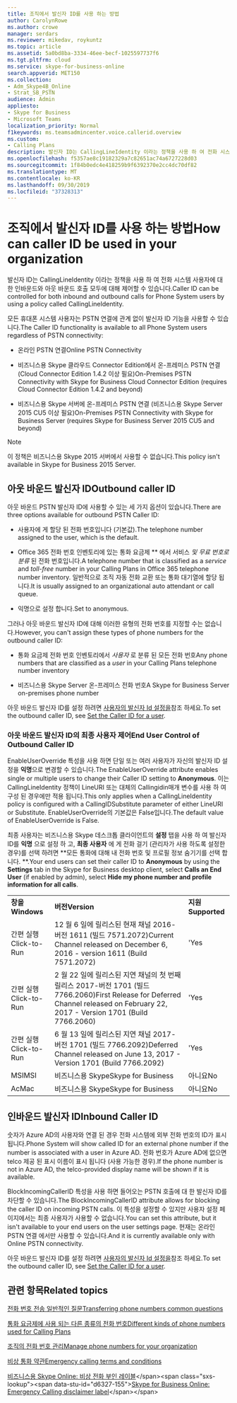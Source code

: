```yaml
---
title: 조직에서 발신자 ID를 사용 하는 방법
author: CarolynRowe
ms.author: crowe
manager: serdars
ms.reviewer: mikedav, roykuntz
ms.topic: article
ms.assetid: 5a0bd8ba-3334-46ee-becf-1025597737f6
ms.tgt.pltfrm: cloud
ms.service: skype-for-business-online
search.appverid: MET150
ms.collection:
- Adm_Skype4B_Online
- Strat_SB_PSTN
audience: Admin
appliesto:
- Skype for Business
- Microsoft Teams
localization_priority: Normal
f1keywords: ms.teamsadmincenter.voice.callerid.overview
ms.custom:
- Calling Plans
description: 발신자 ID는 CallingLineIdentity 이라는 정책을 사용 하 여 전화 시스템 사용자에 대 한 인바운드와 아웃 바운드 호출 모두에 대해 제어할 수 있습니다.
ms.openlocfilehash: f5357ae8c19182329a7c82651ac74a6727228d03
ms.sourcegitcommit: 1f84b0edc4e418259b9f6392370e2cc4dc70df82
ms.translationtype: MT
ms.contentlocale: ko-KR
ms.lasthandoff: 09/30/2019
ms.locfileid: "37328313"
---
```

# <a name="how-can-caller-id-be-used-in-your-organization"></a><span data-ttu-id="d6327-103">조직에서 발신자 ID를 사용 하는 방법</span><span class="sxs-lookup"><span data-stu-id="d6327-103">How can caller ID be used in your organization</span></span>

<span data-ttu-id="d6327-104">발신자 ID는 CallingLineIdentity 이라는 정책을 사용 하 여 전화 시스템 사용자에 대 한 인바운드와 아웃 바운드 호출 모두에 대해 제어할 수 있습니다.</span><span class="sxs-lookup"><span data-stu-id="d6327-104">Caller ID can be controlled for both inbound and outbound calls for Phone System users by using a policy called CallingLineIdentity.</span></span>
  
<span data-ttu-id="d6327-105">모든 휴대폰 시스템 사용자는 PSTN 연결에 관계 없이 발신자 ID 기능을 사용할 수 있습니다.</span><span class="sxs-lookup"><span data-stu-id="d6327-105">The Caller ID functionality is available to all Phone System users regardless of PSTN connectivity:</span></span>
  
- <span data-ttu-id="d6327-106">온라인 PSTN 연결</span><span class="sxs-lookup"><span data-stu-id="d6327-106">Online PSTN Connectivity</span></span>
    
- <span data-ttu-id="d6327-107">비즈니스용 Skype 클라우드 Connector Edition에서 온-프레미스 PSTN 연결 (Cloud Connector Edition 1.4.2 이상 필요)</span><span class="sxs-lookup"><span data-stu-id="d6327-107">On-Premises PSTN Connectivity with Skype for Business Cloud Connector Edition (requires Cloud Connector Edition 1.4.2 and beyond)</span></span>
    
- <span data-ttu-id="d6327-108">비즈니스용 Skype 서버에 온-프레미스 PSTN 연결 (비즈니스용 Skype Server 2015 CU5 이상 필요)</span><span class="sxs-lookup"><span data-stu-id="d6327-108">On-Premises PSTN Connectivity with Skype for Business Server (requires Skype for Business Server 2015 CU5 and beyond)</span></span>
    
> [!NOTE]
> <span data-ttu-id="d6327-109">이 정책은 비즈니스용 Skype 2015 서버에서 사용할 수 없습니다.</span><span class="sxs-lookup"><span data-stu-id="d6327-109">This policy isn't available in Skype for Business 2015 Server.</span></span> 
  
## <a name="outbound-caller-id"></a><span data-ttu-id="d6327-110">아웃 바운드 발신자 ID</span><span class="sxs-lookup"><span data-stu-id="d6327-110">Outbound caller ID</span></span>

<span data-ttu-id="d6327-111">아웃 바운드 PSTN 발신자 ID에 사용할 수 있는 세 가지 옵션이 있습니다.</span><span class="sxs-lookup"><span data-stu-id="d6327-111">There are three options available for outbound PSTN Caller ID:</span></span>
  
- <span data-ttu-id="d6327-112">사용자에 게 할당 된 전화 번호입니다 (기본값).</span><span class="sxs-lookup"><span data-stu-id="d6327-112">The telephone number assigned to the user, which is the default.</span></span>
    
- <span data-ttu-id="d6327-113">Office 365 전화 번호 인벤토리에 있는 통화 요금제 \*\* 에서 서비스 *및 무료 번호로 분류* 된 전화 번호입니다.</span><span class="sxs-lookup"><span data-stu-id="d6327-113">A telephone number that is classified as a *service* and *toll-free* number in your Calling Plans in Office 365 telephone number inventory.</span></span> <span data-ttu-id="d6327-114">일반적으로 조직 자동 전화 교환 또는 통화 대기열에 할당 됩니다.</span><span class="sxs-lookup"><span data-stu-id="d6327-114">It is usually assigned to an organizational auto attendant or call queue.</span></span>
    
- <span data-ttu-id="d6327-115">익명으로 설정 합니다.</span><span class="sxs-lookup"><span data-stu-id="d6327-115">Set to anonymous.</span></span>
    
<span data-ttu-id="d6327-116">그러나 아웃 바운드 발신자 ID에 대해 이러한 유형의 전화 번호를 지정할 수는 없습니다.</span><span class="sxs-lookup"><span data-stu-id="d6327-116">However, you can't assign these types of phone numbers for the outbound caller ID:</span></span>
  
- <span data-ttu-id="d6327-117">통화 요금제 전화 번호 인벤토리에서 *사용자* 로 분류 된 모든 전화 번호</span><span class="sxs-lookup"><span data-stu-id="d6327-117">Any phone numbers that are classified as a  *user*  in your Calling Plans telephone number inventory</span></span>
    
- <span data-ttu-id="d6327-118">비즈니스용 Skype Server 온-프레미스 전화 번호</span><span class="sxs-lookup"><span data-stu-id="d6327-118">A Skype for Business Server on-premises phone number</span></span>
    
<span data-ttu-id="d6327-119">아웃 바운드 발신자 ID를 설정 하려면 [사용자의 발신자 Id 설정을](/microsoftteams/set-the-caller-id-for-a-user)참조 하세요.</span><span class="sxs-lookup"><span data-stu-id="d6327-119">To set the outbound caller ID, see [Set the Caller ID for a user](/microsoftteams/set-the-caller-id-for-a-user).</span></span>
  
### <a name="end-user-control-of-outbound-caller-id"></a><span data-ttu-id="d6327-120">아웃 바운드 발신자 ID의 최종 사용자 제어</span><span class="sxs-lookup"><span data-stu-id="d6327-120">End User Control of Outbound Caller ID</span></span>

<span data-ttu-id="d6327-121">EnableUserOverride 특성을 사용 하면 단일 또는 여러 사용자가 자신의 발신자 ID 설정을 **익명**으로 변경할 수 있습니다.</span><span class="sxs-lookup"><span data-stu-id="d6327-121">The EnableUserOverride attribute enables single or multiple users to change their Caller ID setting to **Anonymous**.</span></span> <span data-ttu-id="d6327-122">이는 CallingLineIdentity 정책이 LineURI 또는 대체의 Callingidin매개 변수를 사용 하 여 구성 된 경우에만 적용 됩니다.</span><span class="sxs-lookup"><span data-stu-id="d6327-122">This only applies when a CallingLineIdentity policy is configured with a CallingIDSubstitute parameter of either LineURI or Substitute.</span></span> <span data-ttu-id="d6327-123">EnableUserOverride의 기본값은 False입니다.</span><span class="sxs-lookup"><span data-stu-id="d6327-123">The default value of EnableUserOverride is False.</span></span>
  
<span data-ttu-id="d6327-124">최종 사용자는 비즈니스용 Skype 데스크톱 클라이언트의 **설정** 탭을 사용 하 여 발신자 ID를 **익명** 으로 설정 하 고, **최종 사용자** 에 게 전화 걸기 (관리자가 사용 하도록 설정한 경우)를 선택 하려면 \*\*모든 통화에 대해 내 전화 번호 및 프로필 정보 숨기기를 선택 합니다. \*\*.</span><span class="sxs-lookup"><span data-stu-id="d6327-124">Your end users can set their caller ID to **Anonymous** by using the **Settings** tab in the Skype for Business desktop client, select **Calls an End User** (if enabled by admin), select **Hide my phone number and profile information for all calls**.</span></span>
  
||||
|:-----|:-----|:-----|
|<span data-ttu-id="d6327-125">**창을**</span><span class="sxs-lookup"><span data-stu-id="d6327-125">**Windows**</span></span> <br/> |<span data-ttu-id="d6327-126">**버전**</span><span class="sxs-lookup"><span data-stu-id="d6327-126">**Version**</span></span> <br/> |<span data-ttu-id="d6327-127">**지원**</span><span class="sxs-lookup"><span data-stu-id="d6327-127">**Supported**</span></span> <br/> |
|<span data-ttu-id="d6327-128">간편 실행</span><span class="sxs-lookup"><span data-stu-id="d6327-128">Click-to-Run</span></span>  <br/> |<span data-ttu-id="d6327-129">12 월 6 일에 릴리스된 현재 채널 2016-버전 1611 (빌드 7571.2072)</span><span class="sxs-lookup"><span data-stu-id="d6327-129">Current Channel released on December 6, 2016 - version 1611 (Build 7571.2072)</span></span>  <br/> |<span data-ttu-id="d6327-130">'</span><span class="sxs-lookup"><span data-stu-id="d6327-130">Yes</span></span>  <br/> |
|<span data-ttu-id="d6327-131">간편 실행</span><span class="sxs-lookup"><span data-stu-id="d6327-131">Click-to-Run</span></span>  <br/> |<span data-ttu-id="d6327-132">2 월 22 일에 릴리스된 지연 채널의 첫 번째 릴리스 2017-버전 1701 (빌드 7766.2060)</span><span class="sxs-lookup"><span data-stu-id="d6327-132">First Release for Deferred Channel released on February 22, 2017 - Version 1701 (Build 7766.2060)</span></span>  <br/> |<span data-ttu-id="d6327-133">'</span><span class="sxs-lookup"><span data-stu-id="d6327-133">Yes</span></span>  <br/> |
|<span data-ttu-id="d6327-134">간편 실행</span><span class="sxs-lookup"><span data-stu-id="d6327-134">Click-to-Run</span></span>  <br/> |<span data-ttu-id="d6327-135">6 월 13 일에 릴리스된 지연 채널 2017-버전 1701 (빌드 7766.2092)</span><span class="sxs-lookup"><span data-stu-id="d6327-135">Deferred Channel released on June 13, 2017 - Version 1701 (Build 7766.2092)</span></span>  <br/> |<span data-ttu-id="d6327-136">'</span><span class="sxs-lookup"><span data-stu-id="d6327-136">Yes</span></span>  <br/> |
|<span data-ttu-id="d6327-137">MSI</span><span class="sxs-lookup"><span data-stu-id="d6327-137">MSI</span></span>  <br/> |<span data-ttu-id="d6327-138">비즈니스용 Skype</span><span class="sxs-lookup"><span data-stu-id="d6327-138">Skype for Business</span></span>  <br/> |<span data-ttu-id="d6327-139">아니요</span><span class="sxs-lookup"><span data-stu-id="d6327-139">No</span></span>  <br/> |
|<span data-ttu-id="d6327-140">Ac</span><span class="sxs-lookup"><span data-stu-id="d6327-140">Mac</span></span>  <br/> |<span data-ttu-id="d6327-141">비즈니스용 Skype</span><span class="sxs-lookup"><span data-stu-id="d6327-141">Skype for Business</span></span>  <br/> |<span data-ttu-id="d6327-142">아니요</span><span class="sxs-lookup"><span data-stu-id="d6327-142">No</span></span>  <br/> |
   
## <a name="inbound-caller-id"></a><span data-ttu-id="d6327-143">인바운드 발신자 ID</span><span class="sxs-lookup"><span data-stu-id="d6327-143">Inbound Caller ID</span></span>

<span data-ttu-id="d6327-144">숫자가 Azure AD의 사용자와 연결 된 경우 전화 시스템에 외부 전화 번호의 ID가 표시 됩니다.</span><span class="sxs-lookup"><span data-stu-id="d6327-144">Phone System will show called ID for an external phone number if the number is associated with a user in Azure AD.</span></span> <span data-ttu-id="d6327-145">전화 번호가 Azure AD에 없으면 telco 제공 된 표시 이름이 표시 됩니다 (사용 가능한 경우).</span><span class="sxs-lookup"><span data-stu-id="d6327-145">If the phone number is not in Azure AD, the telco-provided display name will be shown if it is available.</span></span>

<span data-ttu-id="d6327-146">BlockIncomingCallerID 특성을 사용 하면 들어오는 PSTN 호출에 대 한 발신자 ID를 차단할 수 있습니다.</span><span class="sxs-lookup"><span data-stu-id="d6327-146">The BlockIncomingCallerID attribute allows for blocking the caller ID on incoming PSTN calls.</span></span> <span data-ttu-id="d6327-147">이 특성을 설정할 수 있지만 사용자 설정 페이지에서는 최종 사용자가 사용할 수 없습니다.</span><span class="sxs-lookup"><span data-stu-id="d6327-147">You can set this attribute, but it isn't available to your end users on the user settings page.</span></span> <span data-ttu-id="d6327-148">현재는 온라인 PSTN 연결 에서만 사용할 수 있습니다.</span><span class="sxs-lookup"><span data-stu-id="d6327-148">And it is currently available only with Online PSTN connectivity.</span></span>
  
<span data-ttu-id="d6327-149">아웃 바운드 발신자 ID를 설정 하려면 [사용자의 발신자 Id 설정을](/microsoftteams/set-the-caller-id-for-a-user)참조 하세요.</span><span class="sxs-lookup"><span data-stu-id="d6327-149">To set the outbound caller ID, see [Set the Caller ID for a user](/microsoftteams/set-the-caller-id-for-a-user).</span></span>
  
## <a name="related-topics"></a><span data-ttu-id="d6327-150">관련 항목</span><span class="sxs-lookup"><span data-stu-id="d6327-150">Related topics</span></span>
[<span data-ttu-id="d6327-151">전화 번호 전송 일반적인 질문</span><span class="sxs-lookup"><span data-stu-id="d6327-151">Transferring phone numbers common questions</span></span>](/microsoftteams/transferring-phone-numbers-common-questions)

[<span data-ttu-id="d6327-152">통화 요금제에 사용 되는 다른 종류의 전화 번호</span><span class="sxs-lookup"><span data-stu-id="d6327-152">Different kinds of phone numbers used for Calling Plans</span></span>](/microsoftteams/different-kinds-of-phone-numbers-used-for-calling-plans)

[<span data-ttu-id="d6327-153">조직의 전화 번호 관리</span><span class="sxs-lookup"><span data-stu-id="d6327-153">Manage phone numbers for your organization</span></span>](/microsoftteams/manage-phone-numbers-for-your-organization)

[<span data-ttu-id="d6327-154">비상 통화 약관</span><span class="sxs-lookup"><span data-stu-id="d6327-154">Emergency calling terms and conditions</span></span>](/microsoftteams/emergency-calling-terms-and-conditions)

<span data-ttu-id="d6327-155">[비즈니스용 Skype Online: 비상 전화 부인 레이블](https://github.com/MicrosoftDocs/OfficeDocs-SkypeForBusiness/blob/live/Teams/downloads/emergency-calling/emergency-calling-label-(en-us)-(v.1.0).zip?raw=true)</span><span class="sxs-lookup"><span data-stu-id="d6327-155">[Skype for Business Online: Emergency Calling disclaimer label](https://github.com/MicrosoftDocs/OfficeDocs-SkypeForBusiness/blob/live/Teams/downloads/emergency-calling/emergency-calling-label-(en-us)-(v.1.0).zip?raw=true)</span></span>

  
 
